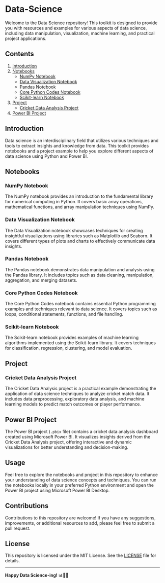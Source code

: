 # Data-Science

Welcome to the Data Science repository! This toolkit is designed to provide you with resources and examples for various aspects of data science, including data manipulation, visualization, machine learning, and practical project applications.

## Contents

1. [Introduction](#introduction)
2. [Notebooks](#notebooks)
    - [NumPy Notebook](#numpy-notebook)
    - [Data Visualization Notebook](#data-visualization-notebook)
    - [Pandas Notebook](#pandas-notebook)
    - [Core Python Codes Notebook](#core-python-codes-notebook)
    - [Scikit-learn Notebook](#scikit-learn-notebook)
3. [Project](#project)
    - [Cricket Data Analysis Project](#cricket-data-analysis-project)
4. [Power BI Project](#power-bi-project)

## Introduction

Data science is an interdisciplinary field that utilizes various techniques and tools to extract insights and knowledge from data. This toolkit provides notebooks and a project example to help you explore different aspects of data science using Python and Power BI.

## Notebooks

### NumPy Notebook

The NumPy notebook provides an introduction to the fundamental library for numerical computing in Python. It covers basic array operations, mathematical functions, and array manipulation techniques using NumPy.

### Data Visualization Notebook

The Data Visualization notebook showcases techniques for creating insightful visualizations using libraries such as Matplotlib and Seaborn. It covers different types of plots and charts to effectively communicate data insights.

### Pandas Notebook

The Pandas notebook demonstrates data manipulation and analysis using the Pandas library. It includes topics such as data cleaning, manipulation, aggregation, and merging datasets.

### Core Python Codes Notebook

The Core Python Codes notebook contains essential Python programming examples and techniques relevant to data science. It covers topics such as loops, conditional statements, functions, and file handling.

### Scikit-learn Notebook

The Scikit-learn notebook provides examples of machine learning algorithms implemented using the Scikit-learn library. It covers techniques for classification, regression, clustering, and model evaluation.

## Project

### Cricket Data Analysis Project

The Cricket Data Analysis project is a practical example demonstrating the application of data science techniques to analyze cricket match data. It includes data preprocessing, exploratory data analysis, and machine learning models to predict match outcomes or player performance.

## Power BI Project

The Power BI project (`.pbix` file) contains a cricket data analysis dashboard created using Microsoft Power BI. It visualizes insights derived from the Cricket Data Analysis project, offering interactive and dynamic visualizations for better understanding and decision-making.

## Usage

Feel free to explore the notebooks and project in this repository to enhance your understanding of data science concepts and techniques. You can run the notebooks locally in your preferred Python environment and open the Power BI project using Microsoft Power BI Desktop.

## Contributions

Contributions to this repository are welcome! If you have any suggestions, improvements, or additional resources to add, please feel free to submit a pull request.

## License

This repository is licensed under the MIT License. See the [LICENSE](LICENSE) file for details.

---

**Happy Data Science-ing!** 📊🔬🚀
